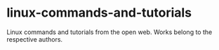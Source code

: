 # linux-commands-and-tutorials
Linux commands and tutorials from the open web. Works belong to the respective authors.
